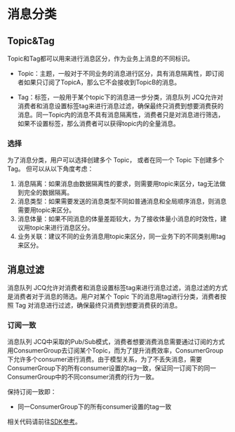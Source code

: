 # 消息分类
## Topic&Tag

Topic和Tag都可以用来进行消息区分，作为业务上消息的不同标识。

- Topic：主题，一般对于不同业务的消息进行区分，具有消息隔离性，即订阅者如果只订阅了TopicA，那么它不会接收到TopicB的消息。

- Tag：标签，一般用于某个topic下的消息进一步分类，消息队列 JCQ允许对消费者和消息设置标签tag来进行消息过滤，确保最终只消费到想要消费获的消息。同一Topic内的消息不具有消息隔离性，消费者只是对消息进行筛选，如果不设置标签，那么消费者可以获得topic内的全量消息。

### 选择

为了消息分类，用户可以选择创建多个 Topic， 或者在同一个 Topic 下创建多个 Tag。 但可以从以下角度考虑：

1. 消息隔离：如果消息由数据隔离性的要求，则需要用topic来区分，tag无法做到完全的数据隔离。
2. 消息类型：如果需要发送的消息类型不同如普通消息和全局顺序消息，则消息需要用topic来区分。
3. 消息体量：如果不同消息的体量差距较大，为了接收体量小消息的时效性，建议用topic来进行消息区分。
4. 业务关联：建议不同的业务消息用topic来区分，同一业务下的不同类别用tag来区分。



## 消息过滤

消息队列 JCQ允许对消费者和消息设置标签tag来进行消息过滤，消息过滤的方式是消费者对于消息的筛选。用户对某个 Topic 下的消息用tag进行分类，消费者按照 Tag 对消息进行过滤，确保最终只消费到想要消费获的消息。

### 订阅一致

消息队列 JCQ中采取的Pub/Sub模式，消费者想要消费消息需要通过订阅的方式用ConsumerGroup去订阅某个Topic，而为了提升消费效率，ConsumerGroup下允许多个consumer进行消费。由于模型关系，为了不丢失消息，需要ConsumerGroup下的所有consumer设置的tag一致，保证同一订阅下的同一ConsumerGroup中的不同consumer消费的行为一致。

保持订阅一致即：
- 同一ConsumerGroup下的所有consumer设置的tag一致

相关代码请前往[SDK参考](https://docs.jdcloud.com/cn/message-queue/produce-standard-message)。

